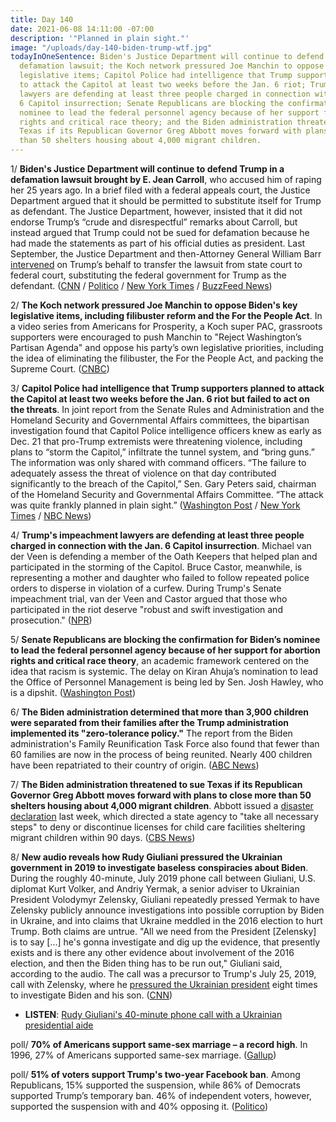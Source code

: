 ```yaml
---
title: Day 140
date: 2021-06-08 14:11:00 -07:00
description: '"Planned in plain sight."'
image: "/uploads/day-140-biden-trump-wtf.jpg"
todayInOneSentence: Biden's Justice Department will continue to defend Trump in a
  defamation lawsuit; the Koch network pressured Joe Manchin to oppose Biden's key
  legislative items; Capitol Police had intelligence that Trump supporters planned
  to attack the Capitol at least two weeks before the Jan. 6 riot; Trump's impeachment
  lawyers are defending at least three people charged in connection with the Jan.
  6 Capitol insurrection; Senate Republicans are blocking the confirmation for Biden’s
  nominee to lead the federal personnel agency because of her support for abortion
  rights and critical race theory; and the Biden administration threatened to sue
  Texas if its Republican Governor Greg Abbott moves forward with plans to close more
  than 50 shelters housing about 4,000 migrant children.
---
```


1/ **Biden's Justice Department will continue to defend Trump in a defamation lawsuit brought by E. Jean Carroll**, who accused him of raping her 25 years ago. In a brief filed with a federal appeals court, the Justice Department argued that it should be permitted to substitute itself for Trump as defendant. The Justice Department, however, insisted that it did not endorse Trump’s “crude and disrespectful” remarks about Carroll, but instead argued that Trump could not be sued for defamation because he had made the statements as part of his official duties as president. Last September, the Justice Department and then-Attorney General William Barr [intervened](https://whatthefuckjusthappenedtoday.com/2020/09/09/day-1329/#6-the-justice-department-will-repres) on Trump’s behalf to transfer the lawsuit from state court to federal court, substituting the federal government for Trump as the defendant. ([CNN](https://www.cnn.com/2021/06/07/politics/e-jean-carroll-trump-lawsuit-justice-department/index.html) / [Politico](https://www.politico.com/news/2021/06/07/biden-justice-department-defends-trump-in-suit-over-rape-denial-492088) / [New York Times](https://www.nytimes.com/2021/06/07/nyregion/trump-jean-carroll-lawsuit.html) / [BuzzFeed News](https://www.buzzfeednews.com/article/zoetillman/biden-justice-department-defends-trump-rape-defamation))

2/ **The Koch network pressured Joe Manchin to oppose Biden's key legislative items, including filibuster reform and the For the People Act**. In a video series from Americans for Prosperity, a Koch super PAC, grassroots supporters were encouraged to push Manchin to "Reject Washington’s Partisan Agenda" and oppose his party’s own legislative priorities, including the idea of eliminating the filibuster, the For the People Act, and packing the Supreme Court. ([CNBC](https://www.cnbc.com/2021/06/08/joe-manchin-is-opposing-big-parts-of-bidens-agenda-as-the-koch-network-pressures-him.html))

3/ **Capitol Police had intelligence that Trump supporters planned to attack the Capitol at least two weeks before the Jan. 6 riot but failed to act on the threats**. In joint report from the Senate Rules and Administration and the Homeland Security and Governmental Affairs committees, the bipartisan investigation found that Capitol Police intelligence officers knew as early as Dec. 21 that pro-Trump extremists were threatening violence, including plans to “storm the Capitol,” infiltrate the tunnel system, and “bring guns.” The information was only shared with command officers. “The failure to adequately assess the threat of violence on that day contributed significantly to the breach of the Capitol,” Sen. Gary Peters said, chairman of the Homeland Security and Governmental Affairs Committee. “The attack was quite frankly planned in plain sight.” ([Washington Post](https://www.washingtonpost.com/national-security/january-6-senate-investigation/2021/06/08/a8cc5b1e-c7d4-11eb-81b1-34796c7393af_story.html) / [New York Times](https://www.nytimes.com/2021/06/08/us/capitol-riot-security.html) / [NBC News](https://www.nbcnews.com/politics/congress/capitol-police-didn-t-act-warnings-trump-backers-would-breach-n1269888))

4/ **Trump's impeachment lawyers are defending at least three people charged in connection with the Jan. 6 Capitol insurrection**. Michael van der Veen is defending a member of the Oath Keepers that helped plan and participated in the storming of the Capitol. Bruce Castor, meanwhile, is representing a mother and daughter who failed to follow repeated police orders to disperse in violation of a curfew. During Trump's Senate impeachment trial, van der Veen and Castor argued that those who participated in the riot deserve "robust and swift investigation and prosecution." ([NPR](https://www.npr.org/2021/06/08/1004027894/trump-impeachment-lawyers-are-now-representing-capitol-riot-defendants))

5/ **Senate Republicans are blocking the confirmation for Biden’s nominee to lead the federal personnel agency because of her support for abortion rights and critical race theory**, an academic framework centered on the idea that racism is systemic. The delay on Kiran Ahuja’s nomination to lead the Office of Personnel Management is being led by Sen. Josh Hawley, who is a dipshit. ([Washington Post](https://www.washingtonpost.com/politics/biden-personnel-chief-hawley/2021/06/07/c8f9aba8-c54a-11eb-9a8d-f95d7724967c_story.html))

6/ **The Biden administration determined that more than 3,900 children were separated from their families after the Trump administration implemented its "zero-tolerance policy."** The report from the Biden administration's Family Reunification Task Force also found that fewer than 60 families are now in the process of being reunited. Nearly 400 children have been repatriated to their country of origin. ([ABC News](https://abcnews.go.com/Politics/bidens-task-force-finds-3900-children-separated-families/story?id=78134730))

7/ **The Biden administration threatened to sue Texas if its Republican Governor Greg Abbott moves forward with plans to close more than 50 shelters housing about 4,000 migrant children**. Abbott issued a [disaster declaration](https://apnews.com/article/texas-immigration-coronavirus-pandemic-health-government-and-politics-462a36ca2ce66bda30e7abeb807a17a7) last week, which directed a state agency to "take all necessary steps" to deny or discontinue licenses for child care facilities sheltering migrant children within 90 days. ([CBS News](https://www.cbsnews.com/news/hhs-threatens-lawsuit-texas-migrant-shelters-abbott/))

8/ **New audio reveals how Rudy Giuliani pressured the Ukrainian government in 2019 to investigate baseless conspiracies about Biden**. During the roughly 40-minute, July 2019 phone call between Giuliani, U.S. diplomat Kurt Volker, and Andriy Yermak, a senior adviser to Ukrainian President Volodymyr Zelensky, Giuliani repeatedly pressed Yermak to have Zelensky publicly announce investigations into possible corruption by Biden in Ukraine, and into claims that Ukraine meddled in the 2016 election to hurt Trump. Both claims are untrue. "All we need from the President \[Zelensky\] is to say \[...\] he's gonna investigate and dig up the evidence, that presently exists and is there any other evidence about involvement of the 2016 election, and then the Biden thing has to be run out," Giuliani said, according to the audio. The call was a precursor to Trump's July 25, 2019, call with Zelensky, where he [pressured the Ukrainian president](https://whatthefuckjusthappenedtoday.com/2019/09/20/day-974/#1-trump-pressured-the-leader-of-ukra) eight times to investigate Biden and his son. ([CNN](https://www.cnn.com/2021/06/07/politics/rudy-giuliani-ukraine-call-investigate-biden/index.html))

* **LISTEN**: [Rudy Giuliani's 40-minute phone call with a Ukrainian presidential aide](https://www.cnn.com/2021/06/08/politics/giuliani-ukraine-full-audio/index.html)

poll/ **70% of Americans support same-sex marriage – a record high**. In 1996, 27% of Americans supported same-sex marriage. ([Gallup](https://news.gallup.com/poll/350486/record-high-support-same-sex-marriage.aspx))

poll/ **51% of voters support Trump's two-year Facebook ban**. Among Republicans, 15% supported the suspension, while 86% of Democrats supported Trump’s temporary ban. 46% of independent voters, however, supported the suspension with and 40% opposing it. ([Politico](https://www.politico.com/news/2021/06/07/poll-trump-facebook-suspension-492046))